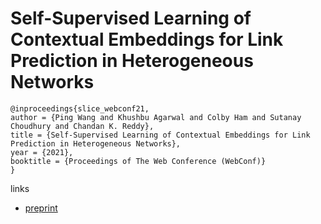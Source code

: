 # Self-Supervised Learning of Contextual Embeddings for Link Prediction in Heterogeneous Networks

```
@inproceedings{slice_webconf21,
author = {Ping Wang and Khushbu Agarwal and Colby Ham and Sutanay Choudhury and Chandan K. Reddy},
title = {Self-Supervised Learning of Contextual Embeddings for Link Prediction in Heterogeneous Networks},
year = {2021},
booktitle = {Proceedings of The Web Conference (WebConf)}
}
```

links
- [preprint](https://people.cs.vt.edu/~reddy/papers/WWW21.pdf)
